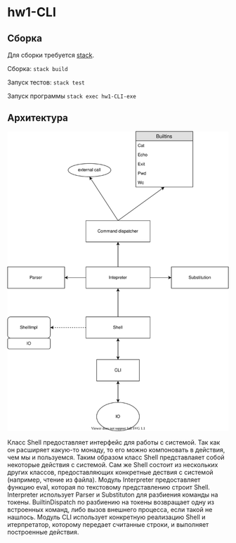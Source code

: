 # hw1-CLI
## Сборка
Для сборки требуется [stack](https://docs.haskellstack.org/en/stable/README/).

Сборка: `stack build`

Запуск тестов: `stack test`

Запуск программы `stack exec hw1-CLI-exe`

## Архитектура
![Архитектура](Architecture.svg)

Класс Shell предоставляет интерфейс для работы с системой. Так как он расширяет какую-то монаду, то его можно компоновать в действия, чем мы и пользуемся. Таким образом класс Shell представлаяет собой некоторые действия с системой. 
Сам же Shell состоит из нескольких других классов, предоставляющих конкретные дествия с системой (например, чтение из файла).
Модуль Interpreter предоставляет функцию eval, которая по текстовому представлению строит Shell. 
Interpreter использует Parser и Substituton для разбиения команды на токены.
BuiltinDispatch по разбиению на токены возвращает одну из встроенных команд, либо вызов внешнего процесса, если такой не нашлось.
Модуль CLI использует конкретную реализацию Shell и итерпретатор, которому передает считанные строки, и выполняет построенные действия.
